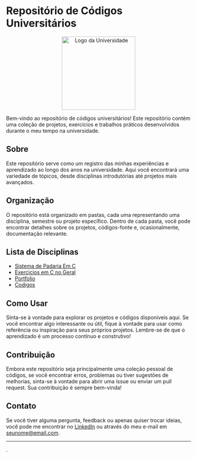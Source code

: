 # Repositório de Códigos Universitários

<p align="center">
  <img src="university_logo.png" alt="Logo da Universidade" width="200" height="200">
</p>

Bem-vindo ao repositório de códigos universitários! Este repositório contém uma coleção de projetos, exercícios e trabalhos práticos desenvolvidos durante o meu tempo na universidade.

## Sobre

Este repositório serve como um registro das minhas experiências e aprendizado ao longo dos anos na universidade. Aqui você encontrará uma variedade de tópicos, desde disciplinas introdutórias até projetos mais avançados.

## Organização

O repositório está organizado em pastas, cada uma representando uma disciplina, semestre ou projeto específico. Dentro de cada pasta, você pode encontrar detalhes sobre os projetos, códigos-fonte e, ocasionalmente, documentação relevante.

## Lista de Disciplinas

- [Sistema de Padaria Em C](/PadariaBerenice)
- [Exercicios em C no Geral](/C)
- [Portfolio](/inteligencia-artificial)
- [Codigos](/Codigos)

## Como Usar

Sinta-se à vontade para explorar os projetos e códigos disponíveis aqui. Se você encontrar algo interessante ou útil, fique à vontade para usar como referência ou inspiração para seus próprios projetos. Lembre-se de que o aprendizado é um processo contínuo e construtivo!

## Contribuição

Embora este repositório seja principalmente uma coleção pessoal de códigos, se você encontrar erros, problemas ou tiver sugestões de melhorias, sinta-se à vontade para abrir uma issue ou enviar um pull request. Sua contribuição é sempre bem-vinda!

## Contato

Se você tiver alguma pergunta, feedback ou apenas quiser trocar ideias, você pode me encontrar no [LinkedIn](https://www.linkedin.com/in/joão-pedro-canhete-34460b236/) ou através do meu e-mail em seunome@email.com.

---
.
